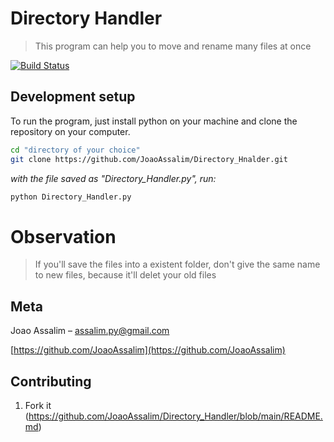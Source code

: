 # Directory Handler
> This program can help you to move and rename many files at once

[![Build Status][travis-image]][travis-url]

## Development setup

To run the program, just install python on your machine and clone the repository on your computer.
```sh
cd "directory of your choice"
git clone https://github.com/JoaoAssalim/Directory_Hnalder.git
```

*with the file saved as "Directory_Handler.py", run:*

```sh
python Directory_Handler.py
```
# Observation
> If you'll save the files into a existent folder, don't give the same name to new files, because it'll delet your old files

## Meta

Joao Assalim – assalim.py@gmail.com

[https://github.com/JoaoAssalim](https://github.com/JoaoAssalim)

## Contributing

1. Fork it (<https://github.com/JoaoAssalim/Directory_Handler/blob/main/README.md>)

<!-- Markdown link & img dfn's -->
[travis-image]: https://img.shields.io/travis/dbader/node-datadog-metrics/master.svg?style=flat-square
[travis-url]: https://travis-ci.org/dbader/node-datadog-metrics
